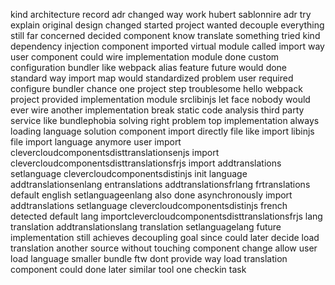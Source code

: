 kind architecture record adr changed way work hubert sablonnire adr try explain original design changed started project wanted decouple everything still far concerned decided component know translate something tried kind dependency injection component imported virtual module called import way user component could wire implementation module done custom configuration bundler like webpack alias feature future would done standard way import map would standardized problem user required configure bundler chance one project step troublesome hello webpack project provided implementation module srclibinjs let face nobody would ever wire another implementation break static code analysis third party service like bundlephobia solving right problem top implementation always loading language solution component import directly file like import libinjs file import language anymore user import clevercloudcomponentsdisttranslationsenjs import clevercloudcomponentsdisttranslationsfrjs import addtranslations setlanguage clevercloudcomponentsdistinjs init language addtranslationsenlang entranslations addtranslationsfrlang frtranslations default english setlanguageenlang also done asynchronously import addtranslations setlanguage clevercloudcomponentsdistinjs french detected default lang importclevercloudcomponentsdisttranslationsfrjs lang translation addtranslationslang translation setlanguagelang future implementation still achieves decoupling goal since could later decide load translation another source without touching component change allow user load language smaller bundle ftw dont provide way load translation component could done later similar tool one checkin task